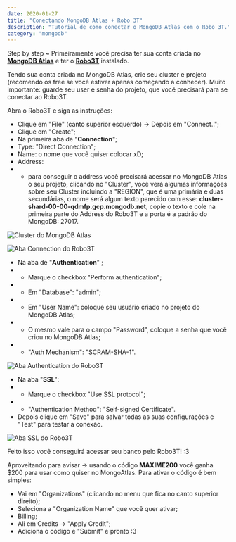 ```yaml
---
date: 2020-01-27
title: "Conectando MongoDB Atlas + Robo 3T"
description: "Tutorial de como conectar o MongoDB Atlas com o Robo 3T."
category: "mongodb"
---
```


Step by step ~ Primeiramente você precisa ter sua conta criada no <a href="https://www.mongodb.com/cloud/atlas" target="_blank" rel="nofollow, noreferrer,noopener,external"> <b>MongoDB Atlas</b></a> e ter o <a href="https://robomongo.org/download" target="_blank" rel="nofollow, noreferrer,noopener,external"> <b>Robo3T</b></a> instalado.

Tendo sua conta criada no MongoDB Atlas, crie seu cluster e projeto (recomendo os free se você estiver apenas começando a conhecer). Muito importante: guarde seu user e senha do projeto, que você precisará para se conectar ao Robo3T. 

Abra o Robo3T e siga as instruções:

- Clique em "File" (canto superior esquerdo) -> Depois em "Connect..";
- Clique em "Create";
- Na primeira aba de "<b>Connection</b>";
- Type: "Direct Connection";
- Name: o nome que você quiser colocar xD;
- Address: 
- - para conseguir o address você precisará acessar no MongoDB Atlas o seu projeto, clicando no "Cluster", você verá algumas informações sobre seu Cluster incluindo a "REGION", que é uma primária e duas secundárias, o nome será algum texto parecido com esse: <b>cluster-shard-00-00-qdmfp.gcp.mongodb.net</b>, copie o texto e cole na primeira parte do Address do Robo3T e a porta é a padrão do MongoDB: 27017.

<p class="alinhar"><img class="tamanho" src="../assets/images-posts/mongodb.png" alt="Cluster do MongoDB Atlas"/></p>

<p class="alinhar"><img class="tamanho" src="../assets/images-posts/robo3t_1.png" alt="Aba Connection do Robo3T"/></p>

- Na aba de "<b>Authentication</b>" ;
- - Marque o checkbox "Perform authentication";
- - Em "Database": "admin";
- - Em "User Name": coloque seu usuário criado no projeto do MongoDB Atlas;
- - O mesmo vale para o campo "Password", coloque a senha que você criou no MongoDB Atlas;
- - "Auth Mechanism": "SCRAM-SHA-1".

<p class="alinhar"><img class="tamanho" src="../assets/images-posts/robo3t_2.png" alt="Aba Authentication do Robo3T"/></p>

- Na aba "<b>SSL</b>":
- - Marque o checkbox "Use SSL protocol";
- - "Authentication Method": "Self-signed Certificate".
- Depois clique em "Save" para salvar todas as suas configurações e "Test" para testar a conexão.

<p class="alinhar"><img class="tamanho" src="../assets/images-posts/robo3t_3.png" alt="Aba SSL do Robo3T"/></p>

Feito isso você conseguirá acessar seu banco pelo Robo3T! :3

Aproveitando para avisar -> usando o código <b>MAXIME200</b> você ganha $200 para usar como quiser no MongoAtlas.
Para ativar o código é bem simples:
- Vai em "Organizations" (clicando no menu que fica no canto superior direito);
- Seleciona a "Organization Name" que você quer ativar;
- Billing;
- Ali em Credits -> "Apply Credit";
- Adiciona o código e "Submit" e pronto :3
